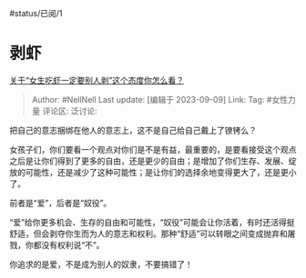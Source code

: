 #status/已阅/1 

# 剥虾

[关于“女生吃虾一定要别人剥”这个态度你怎么看？](https://www.zhihu.com/question/418409097/answer/3201304254)

> Author: #NellNell
> Last update: [编辑于 2023-09-09]
> Link:
> Tag: #女性力量 
> 评论区:
> 泛讨论:

把自己的意志捆绑在他人的意志上，这不是自己给自己戴上了镣铐么？

女孩子们，你们要看一个观点对你们是不是有益，最重要的，是要看接受这个观点之后是让你们得到了更多的自由，还是更少的自由；是增加了你们生存、发展、绽放的可能性，还是减少了这种可能性；是让你们的选择余地变得更大了，还是更小了。

前者是“爱”，后者是“奴役”。

“爱”给你更多机会、生存的自由和可能性，“奴役”可能会让你活着，有时还活得挺舒适，但会剥夺你生而为人的意志和权利。那种“舒适”可以转眼之间变成抛弃和屠戮，你都没有权利说“不”。

你追求的是爱，不是成为别人的奴隶，不要搞错了！
